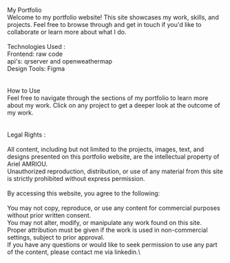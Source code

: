 My Portfolio
\
Welcome to my portfolio website! This site showcases my work, skills, and projects. Feel free to browse through and get in touch if you'd like to collaborate or learn more about what I do.\
\
Technologies Used :\
Frontend: raw code\
api's: qrserver and openweathermap\
Design Tools: Figma\
\
\
How to Use\
Feel free to navigate through the sections of my portfolio to learn more about my work. Click on any project to get a deeper look at the outcome of my work.\
\
\
Legal Rights :\
\
All content, including but not limited to the projects, images, text, and designs presented on this portfolio website, are the intellectual property of Ariel AMRIOU.\
Unauthorized reproduction, distribution, or use of any material from this site is strictly prohibited without express permission.\
\
By accessing this website, you agree to the following:\
\
You may not copy, reproduce, or use any content for commercial purposes without prior written consent.\
You may not alter, modify, or manipulate any work found on this site.\
Proper attribution must be given if the work is used in non-commercial settings, subject to prior approval.\
If you have any questions or would like to seek permission to use any part of the content, please contact me via linkedin.\

